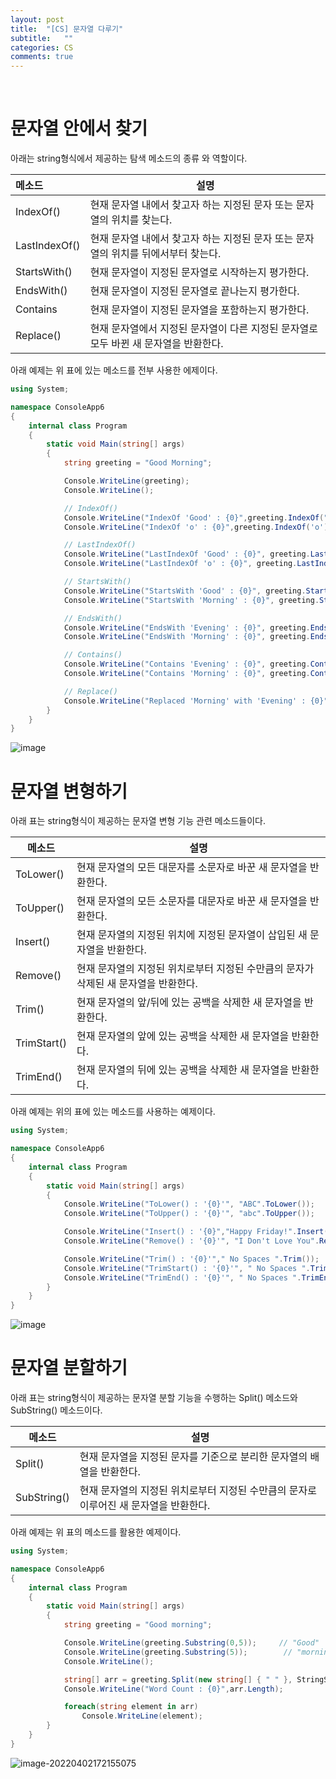 ```yaml
---
layout: post
title:  "[CS] 문자열 다루기"
subtitle:   ""
categories: CS
comments: true
---
```


<br>

# 문자열 안에서 찾기

아래는 string형식에서 제공하는 탐색 메소드의 종류 와 역할이다.

| 메소드        | 설명                                                         |
| :------------ | ------------------------------------------------------------ |
| IndexOf()     | 현재 문자열 내에서 찾고자 하는 지정된 문자 또는 문자열의 위치를 찾는다. |
| LastIndexOf() | 현재 문자열 내에서 찾고자 하는 지정된 문자 또는 문자열의 위치를 뒤에서부터 찾는다. |
| StartsWith()  | 현재 문자열이 지정된 문자열로 시작하는지 평가한다.           |
| EndsWith()    | 현재 문자열이 지정된 문자열로 끝나는지 평가한다.             |
| Contains      | 현재 문자열이 지정된 문자열을 포함하는지 평가한다.           |
| Replace()     | 현재 문자열에서 지정된 문자열이 다른 지정된 문자열로 모두 바뀐 새 문자열을 반환한다. |

아래 예제는 위 표에 있는 메소드를 전부 사용한 에제이다.

```csharp
using System;

namespace ConsoleApp6
{
    internal class Program
    {
        static void Main(string[] args)
        {
            string greeting = "Good Morning";

            Console.WriteLine(greeting);
            Console.WriteLine();

            // IndexOf()
            Console.WriteLine("IndexOf 'Good' : {0}",greeting.IndexOf("Good"));
            Console.WriteLine("IndexOf 'o' : {0}",greeting.IndexOf('o'));

            // LastIndexOf()
            Console.WriteLine("LastIndexOf 'Good' : {0}", greeting.LastIndexOf("Good"));
            Console.WriteLine("LastIndexOf 'o' : {0}", greeting.LastIndexOf('o'));

            // StartsWith()
            Console.WriteLine("StartsWith 'Good' : {0}", greeting.StartsWith("Good"));
            Console.WriteLine("StartsWith 'Morning' : {0}", greeting.StartsWith("Morning"));

            // EndsWith()
            Console.WriteLine("EndsWith 'Evening' : {0}", greeting.EndsWith("Evening"));
            Console.WriteLine("EndsWith 'Morning' : {0}", greeting.EndsWith("Morning"));

            // Contains()
            Console.WriteLine("Contains 'Evening' : {0}", greeting.Contains("Evening"));
            Console.WriteLine("Contains 'Morning' : {0}", greeting.Contains("Morning"));

            // Replace()
            Console.WriteLine("Replaced 'Morning' with 'Evening' : {0}", greeting.Replace("Morning","Evening"));
        }
    }
}
```

![image](https://user-images.githubusercontent.com/101051124/161372680-ffec3d51-69f5-4c24-b496-ec6118f4f343.png)

# 문자열 변형하기

아래 표는 string형식이 제공하는 문자열 변형 기능 관련 메소드들이다.

| 메소드      | 설명                                                         |
| ----------- | ------------------------------------------------------------ |
| ToLower()   | 현재 문자열의 모든 대문자를 소문자로 바꾼 새 문자열을 반환한다. |
| ToUpper()   | 현재 문자열의 모든 소문자를 대문자로 바꾼 새 문자열을 반환한다. |
| Insert()    | 현재 문자열의 지정된 위치에 지정된 문자열이 삽입된 새 문자열을 반환한다. |
| Remove()    | 현재 문자열의 지정된 위치로부터 지정된 수만큼의 문자가 삭제된 새 문자열을 반환한다. |
| Trim()      | 현재 문자열의 앞/뒤에 있는 공백을 삭제한 새 문자열을 반환한다. |
| TrimStart() | 현재 문자열의 앞에 있는 공백을 삭제한 새 문자열을 반환한다.  |
| TrimEnd()   | 현재 문자열의 뒤에 있는 공백을 삭제한 새 문자열을 반환한다.  |

아래 예제는 위의 표에 있는 메소드를 사용하는 예제이다.

```csharp
using System;

namespace ConsoleApp6
{
    internal class Program
    {
        static void Main(string[] args)
        {
            Console.WriteLine("ToLower() : '{0}'", "ABC".ToLower());
            Console.WriteLine("ToUpper() : '{0}'", "abc".ToUpper());

            Console.WriteLine("Insert() : '{0}","Happy Friday!".Insert(5, " Sunny"));
            Console.WriteLine("Remove() : '{0}'", "I Don't Love You".Remove(2, 6));

            Console.WriteLine("Trim() : '{0}'"," No Spaces ".Trim());
            Console.WriteLine("TrimStart() : '{0}'", " No Spaces ".TrimStart());
            Console.WriteLine("TrimEnd() : '{0}'", " No Spaces ".TrimEnd());
        }
    }
}
```

![image](https://user-images.githubusercontent.com/101051124/161373194-4392d2f2-edba-4110-a23e-a6feba65c0b8.png)

# 문자열 분할하기

아래 표는 string형식이 제공하는 문자열 분할 기능을 수행하는 Split() 메소드와 SubString() 메소드이다.

| 메소드      | 설명                                                         |
| ----------- | ------------------------------------------------------------ |
| Split()     | 현재 문자열을 지정된 문자를 기준으로 분리한 문자열의 배열을 반환한다. |
| SubString() | 현재 문자열의 지정된 위치로부터 지정된 수만큼의 문자로 이루어진 새 문자열을 반환한다. |

아래 예제는 위 표의 메소드를 활용한 예제이다.

```csharp
using System;

namespace ConsoleApp6
{
    internal class Program
    {
        static void Main(string[] args)
        {
            string greeting = "Good morning";

            Console.WriteLine(greeting.Substring(0,5));     // "Good"
            Console.WriteLine(greeting.Substring(5));        // "morning"
            Console.WriteLine();

            string[] arr = greeting.Split(new string[] { " " }, StringSplitOptions.None);
            Console.WriteLine("Word Count : {0}",arr.Length);

            foreach(string element in arr)
                Console.WriteLine(element);
        }
    }
}
```

![image-20220402172155075](C:\Users\ksc52\AppData\Roaming\Typora\typora-user-images\image-20220402172155075.png)